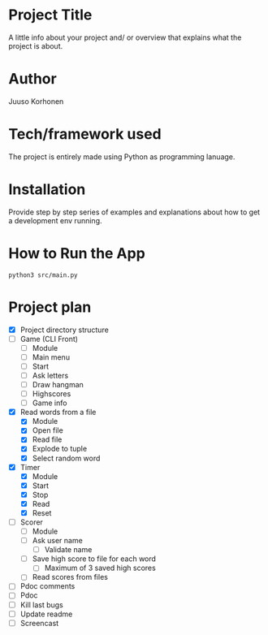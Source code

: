 # Project Title

A little info about your project and/ or overview that explains what the project is about.

# Author

Juuso Korhonen


# Tech/framework used

The project is entirely made using Python as programming lanuage.

# Installation

Provide step by step series of examples and explanations about how to get a development env running.

# How to Run the App

```
python3 src/main.py
```


# Project plan

- [x] Project directory structure
- [ ] Game (CLI Front)
  - [ ] Module
  - [ ] Main menu
  - [ ] Start
  - [ ] Ask letters
  - [ ] Draw hangman
  - [ ] Highscores
  - [ ] Game info
- [x] Read words from a file
  - [x] Module
  - [x] Open file
  - [x] Read file
  - [x] Explode to tuple
  - [x] Select random word
- [x] Timer
  - [x] Module
  - [x] Start
  - [x] Stop
  - [x] Read
  - [x] Reset
- [ ] Scorer
  - [ ] Module
  - [ ] Ask user name
    - [ ] Validate name
  - [ ] Save high score to file for each word
    - [ ] Maximum of 3 saved high scores
  - [ ] Read scores from files
- [ ] Pdoc comments
- [ ] Pdoc
- [ ] Kill last bugs
- [ ] Update readme
- [ ] Screencast